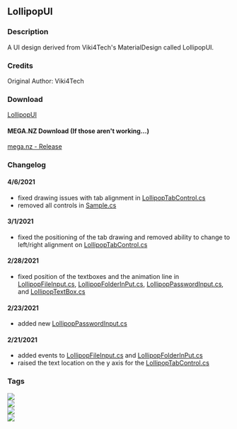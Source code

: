 ## LollipopUI
### Description
A UI design derived from Viki4Tech's MaterialDesign called LollipopUI.

### Credits
Original Author: Viki4Tech

### Download
[LollipopUI](https://github.com/Lexz-08/LollipopUI/releases/download/LollipopUI/LollipopUI.dll)<br/>
#### MEGA.NZ Download (If those aren't working...)
[mega.nz - Release](https://mega.nz/file/SJtAEDha#hyhilbQwq6J3MnIVC70xBKDND8MP6iB3RNxrJBbtlMk)<br/>
### Changelog
#### 4/6/2021
  - fixed drawing issues with tab alignment in [LollipopTabControl.cs](/Controls/LollipopTabControl.cs)
  - removed all controls in [Sample.cs](/Sample.cs)
#### 3/1/2021
  - fixed the positioning of the tab drawing and removed ability to change to left/right alignment on [LollipopTabControl.cs](./Controls/LollipopTabControl.cs)
#### 2/28/2021
  - fixed position of the textboxes and the animation line in [LollipopFileInput.cs](./Controls/LollipopFileInput.cs), [LollipopFolderInPut.cs](./Controls/LollipopFolderInPut.cs), [LollipopPasswordInput.cs](./Controls/LollipopPasswordInput.cs), and [LollipopTextBox.cs](./Controls/LollipopTextBox.cs)
#### 2/23/2021
  - added new [LollipopPasswordInput.cs](./Controls/LollipopPasswordInput.cs)
#### 2/21/2021
  - added events to [LollipopFileInput.cs](./Controls/LollipopFileInput.cs) and [LollipopFolderInPut.cs](./Controls/LollipopFolderInPut.cs)
  - raised the text location on the y axis for the [LollipopTabControl.cs](./Controls/LollipopTabControl.cs)

### Tags
[![](https://img.shields.io/badge/build-stable-brightgreen)](#)<br/>
[![](https://img.shields.io/badge/development-on--hold-inactive)](#)<br/>
[![](https://img.shields.io/badge/version-1-inactive)](#)<br/>
[![](https://img.shields.io/badge/GitHub--Connection-stable-brightgreen)](#)
